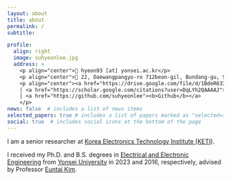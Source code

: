 ```yaml
---
layout: about
title: about
permalink: /
subtitle:

profile:
  align: right
  image: suhyeonlee.jpg
  address: >
    <p align="center">📧 hyeon93 [at] yonsei.ac.kr</p>
    <p align="center">📍 22, Daewangpangyo-ro 712beon-gil, Bundang-gu, Seongnam-si, Gyeonggi-do, 13488, Korea
    <p align="center"><a href="https://drive.google.com/file/d/1BdeR633bTYXYoMqY3X3wTh67CG6bsjDa/view?usp=sharing"><b>CV</b></a>
    | <a href="https://scholar.google.com/citations?user=DqLYh2QAAAAJ"><b>Google Scholar</b></a>
    | <a href="https://github.com/suhyeonlee"><b>Github</b></a>
    </p>
news: false  # includes a list of news items
selected_papers: true # includes a list of papers marked as "selected={true}"
social: true  # includes social icons at the bottom of the page
---
```


<p>I am a senior researcher at <a href="https://www.keti.re.kr/eng/main/main.php">Korea Electronics Technology Institute (KETI)</a>.</p>
<p>I received my Ph.D. and B.S. degrees in <a href="https://ee.yonsei.ac.kr/" target="_blank" rel="noopener">Electrical and Electronic Engineering</a> from <a href="https://yonsei.ac.kr/" target="_blank" rel="noopener">Yonsei University</a> in 2023 and 2016, respectively, advised by Professor <a href="https://cilab.yonsei.ac.kr">Euntai Kim</a>.</p>

